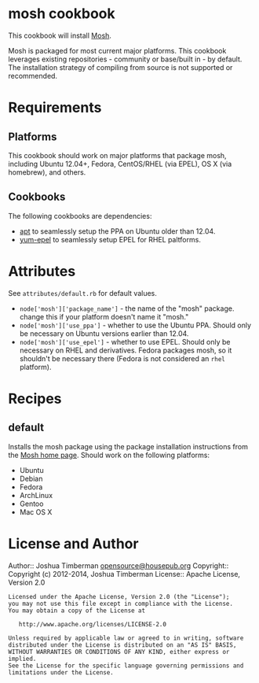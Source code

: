 # mosh cookbook

This cookbook will install [Mosh](http://mosh.mit.edu).

Mosh is packaged for most current major platforms. This cookbook leverages existing repositories - community or base/built in - by default. The installation strategy of compiling from source is not supported or recommended.

# Requirements

## Platforms

This cookbook should work on major platforms that package mosh, including Ubuntu 12.04+, Fedora, CentOS/RHEL (via EPEL), OS X (via homebrew), and others.

## Cookbooks

The following cookbooks are dependencies:

* [apt](https://supermarket.chef.io/cookbooks/apt) to seamlessly setup the PPA on Ubuntu older than 12.04.
* [yum-epel](https://supermarket.chef.io/cookbooks/yum) to seamlessly setup EPEL for RHEL paltforms.

# Attributes

See `attributes/default.rb` for default values.

* `node['mosh']['package_name']` - the name of the "mosh" package. change this if your platform doesn't name it "mosh."
* `node['mosh']['use_ppa']` - whether to use the Ubuntu PPA. Should only be necessary on Ubuntu versions earlier than 12.04.
* `node['mosh']['use_epel']` - whether to use EPEL. Should only be necessary on RHEL and derivatives. Fedora packages mosh, so it shouldn't be necessary there (Fedora is not considered an `rhel` platform).

# Recipes

## default

Installs the mosh package using the package installation instructions
from the [Mosh home page](http://mosh.mit.edu). Should work on the
following platforms:

* Ubuntu
* Debian
* Fedora
* ArchLinux
* Gentoo
* Mac OS X

# License and Author

Author:: Joshua Timberman <opensource@housepub.org>
Copyright:: Copyright (c) 2012-2014, Joshua Timberman
License:: Apache License, Version 2.0

```
Licensed under the Apache License, Version 2.0 (the "License");
you may not use this file except in compliance with the License.
You may obtain a copy of the License at

   http://www.apache.org/licenses/LICENSE-2.0

Unless required by applicable law or agreed to in writing, software
distributed under the License is distributed on an "AS IS" BASIS,
WITHOUT WARRANTIES OR CONDITIONS OF ANY KIND, either express or implied.
See the License for the specific language governing permissions and
limitations under the License.
```
